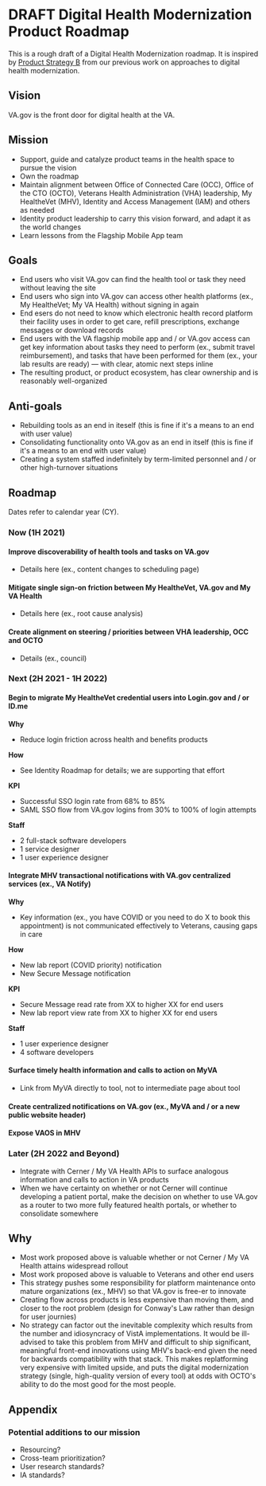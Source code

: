 # DRAFT Digital Health Modernization Product Roadmap
This is a rough draft of a Digital Health Modernization roadmap. It is inspired by [Product Strategy B](https://github.com/department-of-veterans-affairs/va.gov-team/blob/master/products/health-care/digital-health-modernization/product/README.md#b-use-ubiquitious-single-sign-on-and-user-centered-notifications-to-create-user-flows-across-products-without-necessarily-moving-them) from our previous work on approaches to digital health modernization.

## Vision
VA.gov is the front door for digital health at the VA. 

## Mission
- Support, guide and catalyze product teams in the health space to pursue the vision
- Own the roadmap
- Maintain alignment between Office of Connected Care (OCC), Office of the CTO (OCTO), Veterans Health Administration (VHA) leadership, My HealtheVet (MHV), Identity and Access Management (IAM) and others as needed
- Identity product leadership to carry this vision forward, and adapt it as the world changes
- Learn lessons from the Flagship Mobile App team

## Goals
- End users who visit VA.gov can find the health tool or task they need without leaving the site
- End users who sign into VA.gov can access other health platforms (ex., My HealtheVet; My VA Health) without signing in again
- End esers do not need to know which electronic health record platform their facility uses in order to get care, refill prescriptions, exchange messages or download records
- End users with the VA flagship mobile app and / or VA.gov access can get key information about tasks they need to perform (ex., submit travel reimbursement), and tasks that have been performed for them (ex., your lab results are ready) — with clear, atomic next steps inline
- The resulting product, or product ecosystem, has clear ownership and is reasonably well-organized

## Anti-goals
- Rebuilding tools as an end in iteself (this is fine if it's a means to an end with user value)
- Consolidating functionality onto VA.gov as an end in itself (this is fine if it's a means to an end with user value)
- Creating a system staffed indefinitely by term-limited personnel and / or other high-turnover situations

## Roadmap
Dates refer to calendar year (CY).

### Now (1H 2021)

#### Improve discoverability of health tools and tasks on VA.gov

- Details here (ex., content changes to scheduling page)

#### Mitigate single sign-on friction between My HealtheVet, VA.gov and My VA Health 

- Details here (ex., root cause analysis)

#### Create alignment on steering / priorities between VHA leadership, OCC and OCTO

- Details (ex., council)

### Next (2H 2021 - 1H 2022)

#### Begin to migrate My HealtheVet credential users into Login.gov and / or ID.me
**Why**
- Reduce login friction across health and benefits products

**How**
- See Identity Roadmap for details; we are supporting that effort

**KPI**
- Successful SSO login rate from 68% to 85%
- SAML SSO flow from VA.gov logins from 30% to 100% of login attempts

**Staff**
- 2 full-stack software developers
- 1 service designer
- 1 user experience designer

#### Integrate MHV transactional notifications with VA.gov centralized services (ex., VA Notify)
**Why**
- Key information (ex., you have COVID or you need to do X to book this appointment) is not communicated effectively to Veterans, causing gaps in care

**How**
- New lab report (COVID priority) notification
- New Secure Message notification

**KPI**
- Secure Message read rate from XX to higher XX for end users
- New lab report view rate from XX to higher XX for end users

**Staff**
- 1 user experience designer 
- 4 software developers

#### Surface timely health information and calls to action on MyVA

- Link from MyVA directly to tool, not to intermediate page about tool

#### Create centralized notifications on VA.gov (ex., MyVA and / or a new public website header)

#### Expose VAOS in MHV

### Later (2H 2022 and Beyond)
- Integrate with Cerner / My VA Health APIs to surface analogous information and calls to action in VA products
- When we have certainty on whether or not Cerner will continue developing a patient portal, make the decision on whether to use VA.gov as a router to two more fully featured health portals, or whether to consolidate somewhere

## Why
- Most work proposed above is valuable whether or not Cerner / My VA Health attains widespread rollout
- Most work proposed above is valuable to Veterans and other end users
- This strategy pushes some responsibility for platform maintenance onto mature organizations (ex., MHV) so that VA.gov is free-er to innovate
- Creating flow across products is less expensive than moving them, and closer to the root problem (design for Conway's Law rather than design for user journies)
- No strategy can factor out the inevitable complexity which results from the number and idiosyncracy of VistA implementations. It would be ill-advised to take this problem from MHV and difficult to ship significant, meaningful front-end innovations using MHV's back-end given the need for backwards compatibility with that stack. This makes replatforming very expensive with limited upside, and puts the digital modernization strategy (single, high-quality version of every tool) at odds with OCTO's ability to do the most good for the most people.  

## Appendix
### Potential additions to our mission
- Resourcing? 
- Cross-team prioritization? 
- User research standards? 
- IA standards? 
